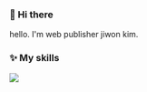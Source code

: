 ### 👋 Hi there 
hello. I'm web publisher jiwon kim. 

### ✨ My skills
<img src="https://img.shields.io/badge/Photoshop-31A8FF?style=flat-square&logo=Photoshop&logoColor=white"/></a>

<!--
**JiwooonKim/JiwooonKim** is a ✨ _special_ ✨ repository because its `README.md` (this file) appears on your GitHub profile.

Here are some ideas to get you started:

- 🔭 I’m currently working on ...
- 🌱 I’m currently learning ...
- 👯 I’m looking to collaborate on ...
- 🤔 I’m looking for help with ...
- 💬 Ask me about ...
- 📫 How to reach me: ...
- 😄 Pronouns: ...
- ⚡ Fun fact: ...
-->
